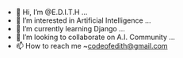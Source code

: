 - 👋 Hi, I’m @E.D.I.T.H ...
- 👀 I’m interested in Artificial Intelligence ...
- 🌱 I’m currently learning Django ...
- 💞️ I’m looking to collaborate on A.I. Community ...
- 📫 How to reach me ~codeofedith@gmail.com

<!---
edithplay/edithplay is a ✨ special ✨ repository because its `README.md` (this file) appears on your GitHub profile.
You can click the Preview link to take a look at your changes.
--->
